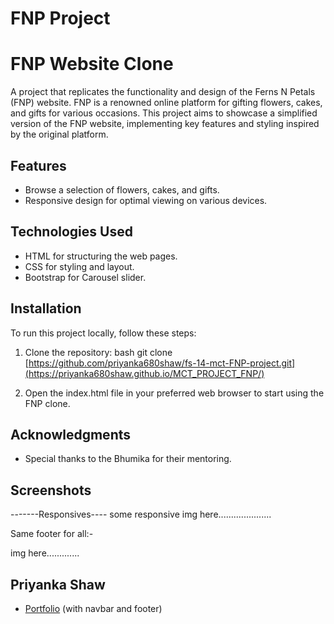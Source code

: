 # FNP Project

# FNP Website Clone

A project that replicates the functionality and design of the Ferns N Petals (FNP) website. FNP is a renowned online platform for gifting flowers, cakes, and gifts for various occasions. This project aims to showcase a simplified version of the FNP website, implementing key features and styling inspired by the original platform.

## Features

- Browse a selection of flowers, cakes, and gifts.
- Responsive design for optimal viewing on various devices.

## Technologies Used

- HTML for structuring the web pages.
- CSS for styling and layout.
- Bootstrap for Carousel slider.


## Installation

To run this project locally, follow these steps:

1. Clone the repository:
   bash
   git clone [https://github.com/priyanka680shaw/fs-14-mct-FNP-project.git](https://priyanka680shaw.github.io/MCT_PROJECT_FNP/)

2. Open the index.html file in your preferred web browser to start using the FNP clone.

## Acknowledgments

- Special thanks to the Bhumika for their mentoring.
  
## Screenshots
-------Responsives----
  some responsive img here.....................

Same footer for all:-

img here.............

## Priyanka Shaw
  - [Portfolio](https://priyanka680shaw.github.io/MCT_PROJECT_FNP/) (with navbar and footer)



